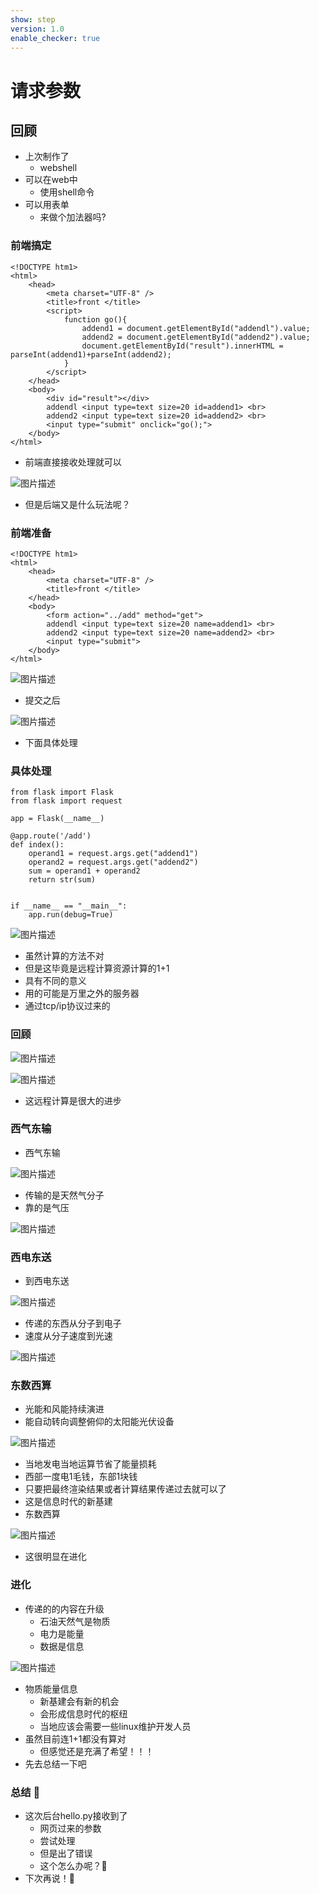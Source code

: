 ```yaml
---
show: step
version: 1.0
enable_checker: true
---
```


# 请求参数
## 回顾

- 上次制作了
	- webshell
- 可以在web中
	- 使用shell命令
- 可以用表单 
	- 来做个加法器吗?


### 前端搞定

```
<!DOCTYPE htm1>
<html> 
	<head> 
		<meta charset="UTF-8" />
		<title>front </title> 
		<script> 
			function go(){ 
				addend1 = document.getElementById("addendl").value; 
				addend2 = document.getElementById("addend2").value; 
				document.getElementById("result").innerHTML = parseInt(addend1)+parseInt(addend2); 
			} 
		</script> 
	</head> 
	<body> 
		<div id="result"></div>
		addendl <input type=text size=20 id=addend1> <br> 
		addend2 <input type=text size=20 id=addend2> <br> 
		<input type="submit" onclick="go();"> 
	</body> 
</html> 
```

- 前端直接接收处理就可以

![图片描述](https://doc.shiyanlou.com/courses/uid1190679-20220521-1653101581147)

- 但是后端又是什么玩法呢？

### 前端准备

```
<!DOCTYPE htm1>
<html> 
	<head> 
		<meta charset="UTF-8" />
		<title>front </title> 
	</head> 
	<body> 
		<form action="../add" method="get">
		addendl <input type=text size=20 name=addend1> <br> 
		addend2 <input type=text size=20 name=addend2> <br> 
		<input type="submit"> 
	</body> 
</html> 
```

![图片描述](https://doc.shiyanlou.com/courses/uid1190679-20230204-1675483273170)

- 提交之后

![图片描述](https://doc.shiyanlou.com/courses/uid1190679-20230204-1675483385142)

- 下面具体处理

### 具体处理

```
from flask import Flask
from flask import request

app = Flask(__name__)

@app.route('/add')
def index():
    operand1 = request.args.get("addend1")
    operand2 = request.args.get("addend2")
    sum = operand1 + operand2
    return str(sum)


if __name__ == "__main__":
    app.run(debug=True)
```

![图片描述](https://doc.shiyanlou.com/courses/uid1190679-20230204-1675483690868)

- 虽然计算的方法不对
- 但是这毕竟是远程计算资源计算的1+1
- 具有不同的意义
- 用的可能是万里之外的服务器
- 通过tcp/ip协议过来的

### 回顾

![图片描述](https://doc.shiyanlou.com/courses/uid1190679-20220505-1651720737181)

![图片描述](https://doc.shiyanlou.com/courses/uid1190679-20220505-1651727871909)

- 这远程计算是很大的进步

### 西气东输

- 西气东输

![图片描述](https://doc.shiyanlou.com/courses/uid1190679-20220509-1652110815638)

- 传输的是天然气分子
- 靠的是气压

![图片描述](https://doc.shiyanlou.com/courses/uid1190679-20220521-1653094846595)

### 西电东送

- 到西电东送

![图片描述](https://doc.shiyanlou.com/courses/uid1190679-20220509-1652110845791)

- 传递的东西从分子到电子
- 速度从分子速度到光速

![图片描述](https://doc.shiyanlou.com/courses/uid1190679-20220515-1652619501848)

### 东数西算

- 光能和风能持续演进
- 能自动转向调整俯仰的太阳能光伏设备

![图片描述](https://doc.shiyanlou.com/courses/uid1190679-20220521-1653095319601)

- 当地发电当地运算节省了能量损耗
- 西部一度电1毛钱，东部1块钱
- 只要把最终渲染结果或者计算结果传递过去就可以了
- 这是信息时代的新基建
- 东数西算

![图片描述](https://doc.shiyanlou.com/courses/uid1190679-20220509-1652110866696)

- 这很明显在进化

### 进化 

- 传递的的内容在升级
	- 石油天然气是物质
	- 电力是能量
	- 数据是信息

![图片描述](https://doc.shiyanlou.com/courses/uid1190679-20220509-1652110928853)

- 物质能量信息
	- 新基建会有新的机会
	- 会形成信息时代的枢纽
	- 当地应该会需要一些linux维护开发人员
- 虽然目前连1+1都没有算对
	- 但感觉还是充满了希望！！！
- 先去总结一下吧


### 总结 🤨
- 这次后台hello.py接收到了
	- 网页过来的参数
	- 尝试处理
	- 但是出了错误
	- 这个怎么办呢？🤔
- 下次再说！👋
